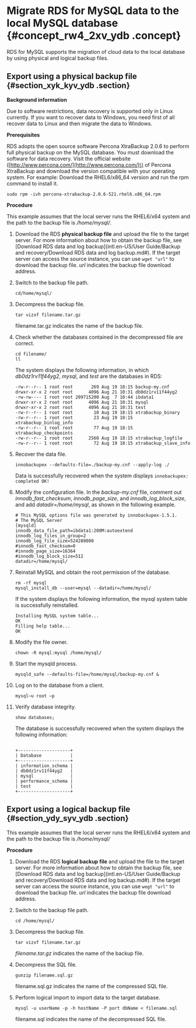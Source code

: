 # Migrate RDS for MySQL data to the local MySQL database {#concept_rw4_2xv_ydb .concept}

RDS for MySQL supports the migration of cloud data to the local database by using physical and logical backup files.

## Export using a physical backup file {#section_xyk_kyv_ydb .section}

**Background information**

Due to software restrictions, data recovery is supported only in Linux currently. If you want to recover data to Windows, you need first of all recover data to Linux and then migrate the data to Windows.

**Prerequisites**

RDS adopts the open source software Percona XtraBackup 2.0.6 to perform full physical backup on the MySQL database. You must download the software for data recovery. Visit the official website \([http://www.percona.com/](http://www.percona.com/)\) of Percona XtraBackup and download the version compatible with your operating system. For example: Download the RHEL6/x86\_64 version and run the rpm command to install it.

```
sudo rpm -ivh percona-xtrabackup-2.0.6-521.rhel6.x86_64.rpm
```

**Procedure**

This example assumes that the local server runs the RHEL6/x64 system and the path to the backup file is */home/mysql/*.

1.  Download the RDS **physical backup file** and upload the file to the target server. For more information about how to obtain the backup file, see [Download RDS data and log backup](intl.en-US/User Guide/Backup and recovery/Download RDS data and log backup.md#). If the target server can access the source instance, you can use `wget "url"` to download the backup file. *url* indicates the backup file download address.
2.  Switch to the backup file path.

    ```
    cd/home/mysql/
    ```

3.  Decompress the backup file.

    ```
    tar vizxf filename.tar.gz
    ```

    filename.tar.gz indicates the name of the backup file.

4.  Check whether the databases contained in the decompressed file are correct.

    ```
    cd filename/
    ll
    ```

    The system displays the following information, in which *db0dz1rv11f44yg2*, *mysql*, and *test* are the databases in RDS:

    ```
    -rw-r--r-- 1 root root       269 Aug 19 18:15 backup-my.cnf
    drwxr-xr-x 2 root root      4096 Aug 21 10:31 db0dz1rv11f44yg2
    -rw-rw---- 1 root root 209715200 Aug  7 10:44 ibdata1
    drwxr-xr-x 2 root root      4096 Aug 21 10:31 mysql
    drwxr-xr-x 2 root root      4096 Aug 21 10:31 test
    -rw-r--r-- 1 root root        10 Aug 19 18:15 xtrabackup_binary
    -rw-r--r-- 1 root root        23 Aug 19 18:15 xtrabackup_binlog_info
    -rw-r--r-- 1 root root        77 Aug 19 18:15 xtrabackup_checkpoints
    -rw-r--r-- 1 root root      2560 Aug 19 18:15 xtrabackup_logfile
    -rw-r--r-- 1 root root        72 Aug 19 18:15 xtrabackup_slave_info
    ```

5.  Recover the data file.

    ```
    innobackupex --defaults-file=./backup-my.cnf --apply-log ./
    ```

    Data is successfully recovered when the system displays `innobackupex: completed OK!`

6.  Modify the configuration file. In the *backup-my.cnf* file, comment out *innodb\_fast\_checksum*, *innodb\_page\_size*, and *innodb\_log\_block\_size*, and add *datadir=/home/mysql*, as shown in the following example.

    ```
    # This MySQL options file was generated by innobackupex-1.5.1.
    # The MySQL Server
    [mysqld]
    innodb_data_file_path=ibdata1:200M:autoextend
    innodb_log_files_in_group=2
    innodb_log_file_size=524288000
    #innodb_fast_checksum=0
    #innodb_page_size=16364
    #innodb_log_block_size=512
    datadir=/home/mysql/
    ```

7.  Reinstall MySQL and obtain the root permission of the database.

    ```
    rm -rf mysql
    mysql_install_db --user=mysql --datadir=/home/mysql/
    ```

    If the system displays the following information, the mysql system table is successfully reinstalled.

    ```
    Installing MySQL system table...
    OK
    Filling help table...
    OK
    ```

8.  Modify the file owner.

    ```
    chown -R mysql:mysql /home/mysql/
    ```

9.  Start the mysqld process.

    ```
    mysqld_safe --defaults-file=/home/mysql/backup-my.cnf &
    ```

10. Log on to the database from a client.

    ```
    mysql–u root –p
    ```

11. Verify database integrity.

    ```
    show databases;
    ```

    The database is successfully recovered when the system displays the following information:

    ```
    
    +--------------------+
    | Database           |
    +--------------------+
    | information_schema |
    | db0dz1rv11f44yg2   |
    | mysql              |
    | performance_schema |
    | test               |
    +--------------------+
    ```


## Export using a logical backup file {#section_ydy_syv_ydb .section}

This example assumes that the local server runs the RHEL6/x64 system and the path to the backup file is */home/mysql/*

**Procedure**

1.  Download the RDS **logical backup file** and upload the file to the target server. For more information about how to obtain the backup file, see [Download RDS data and log backup](intl.en-US/User Guide/Backup and recovery/Download RDS data and log backup.md#). If the target server can access the source instance, you can use `wegt "url"` to download the backup file. *url* indicates the backup file download address.
2.  Switch to the backup file path.

    ```
    cd /home/mysql/
    ```

3.  Decompress the backup file.

    ```
    tar vizxf filename.tar.gz
    ```

    *filename.tar.gz* indicates the name of the backup file.

4.  Decompress the SQL file.

    ```
    gunzip filename.sql.gz
    ```

    filename.sql.gz indicates the name of the compressed SQL file.

5.  Perform logical import to import data to the target database.

    ```
    mysql -u userName -p -h hostName -P port dbName < filename.sql
    ```

    filename.sql indicates the name of the decompressed SQL file.


